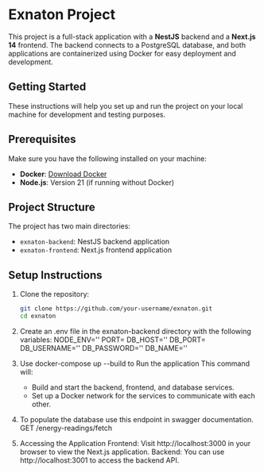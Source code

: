 # Exnaton Project

This project is a full-stack application with a **NestJS** backend and a **Next.js 14** frontend. The backend connects to a PostgreSQL database, and both applications are containerized using Docker for easy deployment and development.

## Getting Started

These instructions will help you set up and run the project on your local machine for development and testing purposes.

## Prerequisites

Make sure you have the following installed on your machine:

- **Docker**: [Download Docker](https://www.docker.com/products/docker-desktop)
- **Node.js**: Version 21 (if running without Docker)

## Project Structure

The project has two main directories:

- `exnaton-backend`: NestJS backend application
- `exnaton-frontend`: Next.js frontend application

## Setup Instructions

1. Clone the repository:

   ```bash
   git clone https://github.com/your-username/exnaton.git
   cd exnaton
   ```

2. Create an .env file in the exnaton-backend directory with the following variables:
   NODE_ENV=''
   PORT=
   DB_HOST=''
   DB_PORT=
   DB_USERNAME=''
   DB_PASSWORD=''
   DB_NAME=''
3. Use docker-compose up --build to Run the application
   This command will:
   - Build and start the backend, frontend, and database services.
   - Set up a Docker network for the services to communicate with each other.
4. To populate the database use this endpoint in swagger documentation. GET /energy-readings/fetch
5. Accessing the Application
   Frontend: Visit http://localhost:3000 in your browser to view the Next.js application.
   Backend: You can use http://localhost:3001 to access the backend API.
